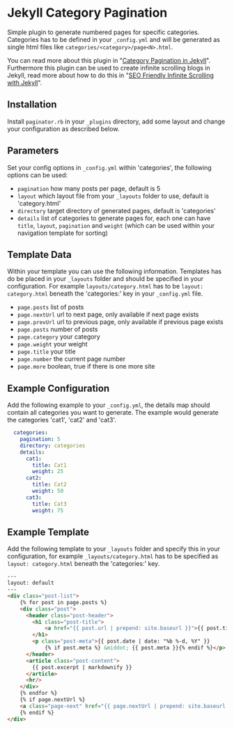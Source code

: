 # Jekyll Category Pagination

Simple plugin to generate numbered pages for specific categories. Categories
has to be defined in your `_config.yml` and will be generated as single html
files like `categories/<category>/page<N>.html`.

You can read more about this plugin in "[Category Pagination in Jekyll](https://blog.codestack.de/2015/05/02/category-pagination-in-jekyll.html)".
Furthermore this plugin can be used to create infinite scrolling blogs in
Jekyll, read more about how to do this in "[SEO Friendly Infinite Scrolling with Jekyll](https://blog.codestack.de/2015/05/17/seo-friendly-infinite-scroll.html)".


## Installation

Install `paginator.rb` in your `_plugins` directory, add some layout and change
your configuration as described below.

## Parameters

Set your config options in `_config.yml` within 'categories', the following options can be used:

- `pagination` how many posts per page, default is 5
- `layout` which layout file from your `_layouts` folder to use,
  default is 'category.html'
- `directory` target directory of generated pages, default is 'categories'
- `details` list of categories to generate pages for, each one can have
  `title`, `layout`, `pagination` and `weight` (which can be used within your
  navigation template for sorting)

## Template Data

Within your template you can use the following information. Templates has do be
placed in your `_layouts` folder and should be specified in your configuration.
For example `layouts/category.html` has to be `layout: category.html` beneath
the 'categories:' key in your `_config.yml` file.

- `page.posts` list of posts
- `page.nextUrl` url to next page, only available if next page exists
- `page.prevUrl` url to previous page, only available if previous page exists
- `page.posts` number of posts
- `page.category` your category
- `page.weight` your weight
- `page.title` your title
- `page.number` the current page number
- `page.more` boolean, true if there is one more site

## Example Configuration

Add the following example to your `_config.yml`, the details map should
contain all categories you want to generate. The example would generate
the categories 'cat1', 'cat2' and 'cat3'.

``` yml
  categories:
    pagination: 5
    directory: categories
    details:
      cat1:
        title: Cat1
        weight: 25
      cat2:
        title: Cat2
        weight: 50
      cat3:
        title: Cat3
        weight: 75
```

## Example Template

Add the following template to your `_layouts` folder and specify this in
your configuration, for example `_layouts/category.html` has to be specified
as `layout: category.html` beneath the 'categories:' key.

``` html
---
layout: default
---
<div class="post-list">
    {% for post in page.posts %}
    <div class="post">
      <header class="post-header">
        <h1 class="post-title">
            <a href="{{ post.url | prepend: site.baseurl }}">{{ post.title }}</a>
        </h1>
        <p class="post-meta">{{ post.date | date: "%b %-d, %Y" }}
            {% if post.meta %} &middot; {{ post.meta }}{% endif %}</p>
      </header>
      <article class="post-content">
        {{ post.excerpt | markdownify }}
      </article>
      <hr/>
    </div>
    {% endfor %}
    {% if page.nextUrl %}
    <a class="page-next" href="{{ page.nextUrl | prepend: site.baseurl }}">next</a>
    {% endif %}
</div>
```
